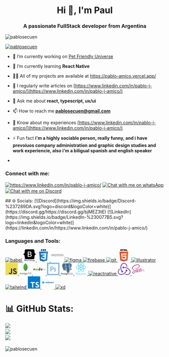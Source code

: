 
<h1 align="center">Hi 👋, I'm Paul</h1>
<h3 align="center">A passionate FullStack developer from Argentina</h3>
<p align="left"> <img src="https://komarev.com/ghpvc/?username=pablosecuen&label=Profile%20views&color=0e75b6&style=flat" alt="pablosecuen" /> </p>
<p align="left"> <a href="https://github.com/ryo-ma/github-profile-trophy"><img src="https://github-profile-trophy.vercel.app/?username=pablosecuen" alt="pablosecuen" /></a> </p>

- 🔭 I’m currently working on [Pet Friendly Universe](https://petfriendlyuniverse.vercel.app/)

- 🌱 I’m currently learning **React Native**

- 👨‍💻 All of my projects are available at https://pablo-amico.vercel.app/

- 📝 I regularly write articles on [https://www.linkedin.com/in/pablo-j-amico/](https://www.linkedin.com/in/pablo-j-amico/)

- 💬 Ask me about **react, typescript, ux/ui**

- 📫 How to reach me **pablosecuen@gmail.com**

- 📄 Know about my experiences [https://www.linkedin.com/in/pablo-j-amico/](https://www.linkedin.com/in/pablo-j-amico/)
- ⚡ Fun fact **i'm a highly sociable person, really funny, and i have prevoiuos company administration and graphic design studies and work experiencie, also i'm a biligual spanish and english speaker**
- 
<h3 align="left">Connect with me:</h3>
<p align="left">
<a href="https://linkedin.com/in/https://www.linkedin.com/in/pablo-j-amico/" target="blank"><img align="center" src="https://raw.githubusercontent.com/rahuldkjain/github-profile-readme-generator/master/src/images/icons/Social/linked-in-alt.svg" alt="https://www.linkedin.com/in/pablo-j-amico/" height="30" width="40" /></a>
  <a href="https://wa.me/+5493417206026" target="blank"><img align="center" src="https://upload.wikimedia.org/wikipedia/commons/6/6b/WhatsApp.svg" alt="Chat with me on whatsApp" height="40" width="40" /></a>
    <a href="https://discord.gg/bjMEZ3tE" target="blank"><img align="center" src="https://img.shields.io/badge/Discord-%237289DA.svg?logo=discord&logoColor=white" alt="Chat with me on Discord" height="40" width="40" /></a>
</p>
## 🌐 Socials:
[![Discord](https://img.shields.io/badge/Discord-%237289DA.svg?logo=discord&logoColor=white)](https://discord.gg/https://discord.gg/bjMEZ3tE) [![LinkedIn](https://img.shields.io/badge/LinkedIn-%230077B5.svg?logo=linkedin&logoColor=white)](https://linkedin.com/in/https://www.linkedin.com/in/pablo-j-amico/)

<h3 align="left">Languages and Tools:</h3>
<p align="left"> <a href="https://babeljs.io/" target="_blank" rel="noreferrer"> <img src="https://www.vectorlogo.zone/logos/babeljs/babeljs-icon.svg" alt="babel" width="40" height="40"/> </a> <a href="https://getbootstrap.com" target="_blank" rel="noreferrer"> <img src="https://raw.githubusercontent.com/devicons/devicon/master/icons/bootstrap/bootstrap-plain-wordmark.svg" alt="bootstrap" width="40" height="40"/> </a> <a href="https://www.w3schools.com/css/" target="_blank" rel="noreferrer"> <img src="https://raw.githubusercontent.com/devicons/devicon/master/icons/css3/css3-original-wordmark.svg" alt="css3" width="40" height="40"/> </a> <a href="https://expressjs.com" target="_blank" rel="noreferrer"> <img src="https://raw.githubusercontent.com/devicons/devicon/master/icons/express/express-original-wordmark.svg" alt="express" width="40" height="40"/> </a> <a href="https://www.figma.com/" target="_blank" rel="noreferrer"> <img src="https://www.vectorlogo.zone/logos/figma/figma-icon.svg" alt="figma" width="40" height="40"/> </a> <a href="https://firebase.google.com/" target="_blank" rel="noreferrer"> <img src="https://www.vectorlogo.zone/logos/firebase/firebase-icon.svg" alt="firebase" width="40" height="40"/> </a> <a href="https://git-scm.com/" target="_blank" rel="noreferrer"> <img src="https://www.vectorlogo.zone/logos/git-scm/git-scm-icon.svg" alt="git" width="40" height="40"/> </a> <a href="https://www.w3.org/html/" target="_blank" rel="noreferrer"> <img src="https://raw.githubusercontent.com/devicons/devicon/master/icons/html5/html5-original-wordmark.svg" alt="html5" width="40" height="40"/> </a> <a href="https://www.adobe.com/in/products/illustrator.html" target="_blank" rel="noreferrer"> <img src="https://www.vectorlogo.zone/logos/adobe_illustrator/adobe_illustrator-icon.svg" alt="illustrator" width="40" height="40"/> </a> <a href="https://developer.mozilla.org/en-US/docs/Web/JavaScript" target="_blank" rel="noreferrer"> <img src="https://raw.githubusercontent.com/devicons/devicon/master/icons/javascript/javascript-original.svg" alt="javascript" width="40" height="40"/> </a> <a href="https://www.mongodb.com/" target="_blank" rel="noreferrer"> <img src="https://raw.githubusercontent.com/devicons/devicon/master/icons/mongodb/mongodb-original-wordmark.svg" alt="mongodb" width="40" height="40"/> </a> <a href="https://nodejs.org" target="_blank" rel="noreferrer"> <img src="https://raw.githubusercontent.com/devicons/devicon/master/icons/nodejs/nodejs-original-wordmark.svg" alt="nodejs" width="40" height="40"/> </a> <a href="https://www.photoshop.com/en" target="_blank" rel="noreferrer"> <img src="https://raw.githubusercontent.com/devicons/devicon/master/icons/photoshop/photoshop-line.svg" alt="photoshop" width="40" height="40"/> </a> <a href="https://www.postgresql.org" target="_blank" rel="noreferrer"> <img src="https://raw.githubusercontent.com/devicons/devicon/master/icons/postgresql/postgresql-original-wordmark.svg" alt="postgresql" width="40" height="40"/> </a> <a href="https://reactjs.org/" target="_blank" rel="noreferrer"> <img src="https://raw.githubusercontent.com/devicons/devicon/master/icons/react/react-original-wordmark.svg" alt="react" width="40" height="40"/> </a> <a href="https://reactnative.dev/" target="_blank" rel="noreferrer"> <img src="https://reactnative.dev/img/header_logo.svg" alt="reactnative" width="40" height="40"/> </a> <a href="https://redux.js.org" target="_blank" rel="noreferrer"> <img src="https://raw.githubusercontent.com/devicons/devicon/master/icons/redux/redux-original.svg" alt="redux" width="40" height="40"/> </a> <a href="https://sass-lang.com" target="_blank" rel="noreferrer"> <img src="https://raw.githubusercontent.com/devicons/devicon/master/icons/sass/sass-original.svg" alt="sass" width="40" height="40"/> </a> <a href="https://tailwindcss.com/" target="_blank" rel="noreferrer"> <img src="https://www.vectorlogo.zone/logos/tailwindcss/tailwindcss-icon.svg" alt="tailwind" width="40" height="40"/> </a> <a href="https://www.typescriptlang.org/" target="_blank" rel="noreferrer"> <img src="https://raw.githubusercontent.com/devicons/devicon/master/icons/typescript/typescript-original.svg" alt="typescript" width="40" height="40"/> </a> <a href="https://webpack.js.org" target="_blank" rel="noreferrer"> <img src="https://raw.githubusercontent.com/devicons/devicon/d00d0969292a6569d45b06d3f350f463a0107b0d/icons/webpack/webpack-original-wordmark.svg" alt="webpack" width="40" height="40"/> </a> <a href="https://www.adobe.com/products/xd.html" target="_blank" rel="noreferrer"> <img src="https://cdn.worldvectorlogo.com/logos/adobe-xd.svg" alt="xd" width="40" height="40"/> </a> </p>


# 📊 GitHub Stats:
![](https://github-readme-stats.vercel.app/api?username=pablosecuen&theme=dark&hide_border=false&include_all_commits=false&count_private=false)<br/>
![](https://github-readme-streak-stats.herokuapp.com/?user=pablosecuen&theme=dark&hide_border=false)<br/>
![](https://github-readme-stats.vercel.app/api/top-langs/?username=pablosecuen&theme=dark&hide_border=false&include_all_commits=false&count_private=false&layout=compact)

<p><img align="center" src="https://github-readme-streak-stats.herokuapp.com/?user=pablosecuen&" alt="pablosecuen" /></p>

